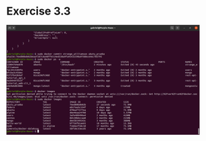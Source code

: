 # Exercise 3.3

![Creating an image from a container commit](./img/creating-an-image-from-container-commit.png)